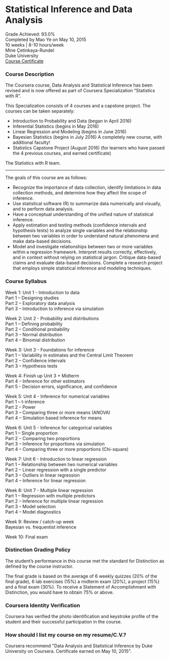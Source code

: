 # Statistical Inference and Data Analysis 
Grade Achieved: 93.0% <br />
Completed by Mao Ye on May 10, 2015 <br />
10 weeks  |  8-10 hours/week <br />
Mine Çetinkaya-Rundel <br />
Duke University <br />
[Course Certificate](https://www.coursera.org/account/accomplishments/certificate/P2XKGNBDY3)
### Course Description
The Coursera course, Data Analysis and Statistical Inference has been revised and is now offered 
as part of Coursera Specialization “Statistics with R”.
 
This Specialization consists of 4 courses and a capstone project. The courses can be taken separately: 
- Introduction to Probability and Data (began in April 2016)
- Inferential Statistics (begins in May 2016)
- Linear Regression and Modeling (begins in June 2016)
- Bayesian Statistics (begins in July 2016) A completely new course, with additional faculty!
- Statistics Capstone Project (August 2016) (for learners who have passed the 4 previous courses, and earned certificate)

 
The Statistics with R team.

___________________________________________________
The goals of this course are as follows:
- Recognize the importance of data collection, identify limitations in data collection methods, and determine how they affect the scope of inference.
- Use statistical software (R) to summarize data numerically and visually, and to perform data analysis.
- Have a conceptual understanding of the unified nature of statistical inference.
- Apply estimation and testing methods (confidence intervals and hypothesis tests) to analyze single variables and the relationship between two variables in order to understand natural phenomena and make data-based decisions.
- Model and investigate relationships between two or more variables within a regression framework.
Interpret results correctly, effectively, and in context without relying on statistical jargon.
Critique data-based claims and evaluate data-based decisions.
Complete a research project that employs simple statistical inference and modeling techniques.

### Course Syllabus
Week 1: Unit 1 - Introduction to data <br />
Part 1 – Designing studies  <br />
Part 2 – Exploratory data analysis  <br />
Part 3 – Introduction to inference via simulation <br />

Week 2: Unit 2 - Probability and distributions <br />
Part 1 – Defining probability <br />
Part 2 – Conditional probability <br />
Part 3 – Normal distribution <br />
Part 4 – Binomial distribution <br />

Week 3: Unit 3 - Foundations for inference <br />
Part 1 – Variability in estimates and the Central Limit Theorem <br />
Part 2 – Confidence intervals <br />
Part 3 – Hypothesis tests <br />

Week 4: Finish up Unit 3 + Midterm <br />
Part 4 – Inference for other estimators <br />
Part 5 - Decision errors, significance, and confidence <br />

Week 5: Unit 4 - Inference for numerical variables <br />
Part 1 – t-inference <br />
Part 2 – Power <br />
Part 3 – Comparing three or more means (ANOVA) <br />
Part 4 – Simulation based inference for means <br />

Week 6: Unit 5 - Inference for categorical variables <br />
Part 1 – Single proportion <br />
Part 2 – Comparing two proportions <br />
Part 3 – Inference for proportions via simulation <br />
Part 4 – Comparing three or more proportions (Chi-square) <br />

Week 7: Unit 6 - Introduction to linear regression <br />
Part 1 – Relationship between two numerical variables <br />
Part 2 – Linear regression with a single predictor <br />
Part 3 – Outliers in linear regression <br />
Part 4 – Inference for linear regression <br />

Week 8: Unit 7 - Multiple linear regression <br />
Part 1 – Regression with multiple predictors <br />
Part 2 – Inference for multiple linear regression <br />
Part 3 – Model selection <br />
Part 4 – Model diagnostics <br />

Week 9: Review / catch-up week <br />
Bayesian vs. frequentist inference 

Week 10: Final exam <br />

### Distinction Grading Policy <br />
The student’s performance in this course met the standard for Distinction as defined by the course instructor. 

The final grade is based on the average of 6 weekly quizzes (20% of the final grade), 6 lab exercises (15%) a midterm exam (20%), a project (15%) and a final exam (30%). To receive a Statement of Accomplishment with Distinction, you would have to obtain 75% or above.

### Coursera Identity Verification 
Coursera has verified the photo identification and keystroke profile of the student and their successful participation in the course.

### How should I list my course on my resume/C.V.?
Coursera recommend "Data Analysis and Statistical Inference by Duke University on Coursera. Certificate earned on May 10, 2015".
